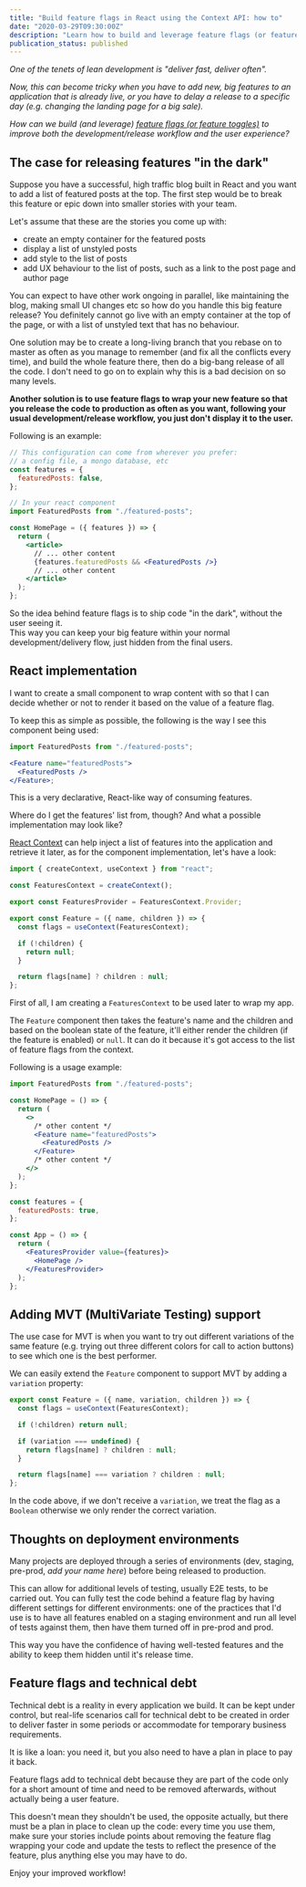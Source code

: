 ```yaml
---
title: "Build feature flags in React using the Context API: how to"
date: "2020-03-29T09:30:00Z"
description: "Learn how to build and leverage feature flags (or feature toggles) in React to improve both the development/release workflow and the user experience."
publication_status: published
---
```


_One of the tenets of lean development is "deliver fast, deliver often"._

_Now, this can become tricky when you have to add new, big features to an application that is already live, or you have to delay a release to a specific day (e.g. changing the landing page for a big sale)._

_How can we build (and leverage) [feature flags (or feature toggles)](https://martinfowler.com/articles/feature-toggles.html) to improve both the development/release workflow and the user experience?_

## The case for releasing features "in the dark"

Suppose you have a successful, high traffic blog built in React and you want to add a list of featured posts at the top. The first step would be to break this feature or epic down into smaller stories with your team.

Let's assume that these are the stories you come up with:

- create an empty container for the featured posts
- display a list of unstyled posts
- add style to the list of posts
- add UX behaviour to the list of posts, such as a link to the post page and author page

You can expect to have other work ongoing in parallel, like maintaining the blog, making small UI changes etc so how do you handle this big feature release? You definitely cannot go live with an empty container at the top of the page, or with a list of unstyled text that has no behaviour.

One solution may be to create a long-living branch that you rebase on to master as often as you manage to remember (and fix all the conflicts every time), and build the whole feature there, then do a big-bang release of all the code. I don't need to go on to explain why this is a bad decision on so many levels.

**Another solution is to use feature flags to wrap your new feature so that you release the code to production as often as you want, following your usual development/release workflow, you just don't display it to the user.**

Following is an example:

```jsx
// This configuration can come from wherever you prefer:
// a config file, a mongo database, etc
const features = {
  featuredPosts: false,
};

// In your react component
import FeaturedPosts from "./featured-posts";

const HomePage = ({ features }) => {
  return (
    <article>
      // ... other content
      {features.featuredPosts && <FeaturedPosts />}
      // ... other content
    </article>
  );
};
```

So the idea behind feature flags is to ship code "in the dark", without the user seeing it.  
This way you can keep your big feature within your normal development/delivery flow, just hidden from the final users.

## React implementation

I want to create a small component to wrap content with so that I can decide whether or not to render it based on the value of a feature flag.

To keep this as simple as possible, the following is the way I see this component being used:

```jsx
import FeaturedPosts from "./featured-posts";

<Feature name="featuredPosts">
  <FeaturedPosts />
</Feature>;
```

This is a very declarative, React-like way of consuming features.

Where do I get the features' list from, though? And what a possible implementation may look like?

[React Context](https://reactjs.org/docs/context.html) can help inject a list of features into the application and retrieve it later, as for the component implementation, let's have a look:

```jsx
import { createContext, useContext } from "react";

const FeaturesContext = createContext();

export const FeaturesProvider = FeaturesContext.Provider;

export const Feature = ({ name, children }) => {
  const flags = useContext(FeaturesContext);

  if (!children) {
    return null;
  }

  return flags[name] ? children : null;
};
```

First of all, I am creating a `FeaturesContext` to be used later to wrap my app.

The `Feature` component then takes the feature's name and the children and based on the boolean state of the feature, it'll either render the children (if the feature is enabled) or `null`. It can do it because it's got access to the list of feature flags from the context.

Following is a usage example:

```jsx
import FeaturedPosts from "./featured-posts";

const HomePage = () => {
  return (
    <>
      /* other content */
      <Feature name="featuredPosts">
        <FeaturedPosts />
      </Feature>
      /* other content */
    </>
  );
};

const features = {
  featuredPosts: true,
};

const App = () => {
  return (
    <FeaturesProvider value={features}>
      <HomePage />
    </FeaturesProvider>
  );
};
```

## Adding MVT (MultiVariate Testing) support

The use case for MVT is when you want to try out different variations of the same feature (e.g. trying out three different colors for call to action buttons) to see which one is the best performer.

We can easily extend the `Feature` component to support MVT by adding a `variation` property:

```jsx
export const Feature = ({ name, variation, children }) => {
  const flags = useContext(FeaturesContext);

  if (!children) return null;

  if (variation === undefined) {
    return flags[name] ? children : null;
  }

  return flags[name] === variation ? children : null;
};
```

In the code above, if we don't receive a `variation`, we treat the flag as a `Boolean` otherwise we only render the correct variation.

## Thoughts on deployment environments

Many projects are deployed through a series of environments (dev, staging, pre-prod, _add your name here_) before being released to production.

This can allow for additional levels of testing, usually E2E tests, to be carried out. You can fully test the code behind a feature flag by having different settings for different environments: one of the practices that I'd use is to have all features enabled on a staging environment and run all level of tests against them, then have them turned off in pre-prod and prod.

This way you have the confidence of having well-tested features and the ability to keep them hidden until it's release time.

## Feature flags and technical debt

Technical debt is a reality in every application we build. It can be kept under control, but real-life scenarios call for technical debt to be created in order to deliver faster in some periods or accommodate for temporary business requirements.

It is like a loan: you need it, but you also need to have a plan in place to pay it back.

Feature flags add to technical debt because they are part of the code only for a short amount of time and need to be removed afterwards, without actually being a user feature.

This doesn't mean they shouldn't be used, the opposite actually, but there must be a plan in place to clean up the code: every time you use them, make sure your stories include points about removing the feature flag wrapping your code and update the tests to reflect the presence of the feature, plus anything else you may have to do.

Enjoy your improved workflow!
